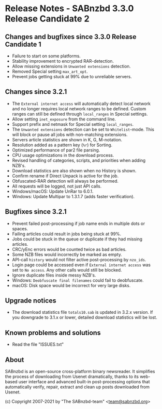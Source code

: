 Release Notes - SABnzbd 3.3.0 Release Candidate 2
=========================================================

## Changes and bugfixes since 3.3.0 Release Candidate 1
- Failure to start on some platforms.
- Stability improvement to encrypted RAR-detection.
- Allow missing extensions in `Unwanted extensions` detection.
- Removed Special setting `max_art_opt`.
- Prevent jobs getting stuck at 99% due to unreliable servers.

## Changes since 3.2.1
- The `External internet access` will automatically detect local network
  and no longer requires local network ranges to be defined. Custom ranges 
  can still be defined through `local_ranges` in Special settings.
- Allow setting `inet_exposure` from the command line.
- Support prefix and netmask for Special setting `local_ranges`.
- The `Unwanted extensions` detection can be set to `Whitelist`-mode. 
  This will block or pause all jobs with non-matching extensions.
- Servers article statistics are shown in K, G, M-notation.
- Resolution added as a pattern key (`%r`) for Sorting.
- Optimized performance of par2 file parsing.
- CPU usage optimizations in the download process.
- Revised handling of categories, scripts, and priorities when adding NZB's.
- Download statistics are also shown when no History is shown.
- Confirm rename if Direct Unpack is active for the job.
- Obfuscated-RAR detection will always be performed.
- All requests will be logged, not just API calls.
- Windows/macOS: Update UnRar to 6.0.1.
- Windows: Update Multipar to 1.3.1.7 (adds faster verification).

## Bugfixes since 3.2.1
- Prevent failed post-processing if job name ends in multiple dots or spaces.
- Failing articles could result in jobs being stuck at 99%.
- Jobs could be stuck in the queue or duplicate if they had missing articles.
- CRC/yEnc errors would be counted twice as bad articles.
- Some NZB files would incorrectly be marked as empty.
- API-call `history` would not filter active post-processing by `nzo_ids`.
- Login page could be accessed even if `External internet access` was set
  to `No access`. Any other calls would still be blocked.
- Ignore duplicate files inside messy NZB's.
- Windows: `Deobfuscate final filenames` could fail to deobfuscate.
- macOS: Disk space would be incorrect for very large disks.

## Upgrade notices
- The download statistics file `totals10.sab` is updated in 3.2.x 
  version. If you downgrade to 3.1.x or lower, detailed download 
  statistics will be lost.

## Known problems and solutions
- Read the file "ISSUES.txt"

## About
  SABnzbd is an open-source cross-platform binary newsreader.
  It simplifies the process of downloading from Usenet dramatically, thanks
  to its web-based user interface and advanced built-in post-processing options
  that automatically verify, repair, extract and clean up posts downloaded
  from Usenet.

  (c) Copyright 2007-2021 by "The SABnzbd-team" \<team@sabnzbd.org\>
